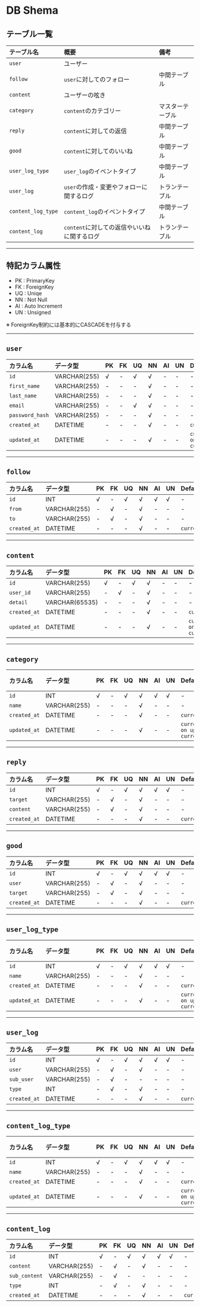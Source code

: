 # DB Shema

## テーブル一覧

| テーブル名 | 概要 | 備考 |
| :--- | :--- | :--- |
| `user` | ユーザー | |
| `follow` | `user`に対してのフォロー | 中間テーブル |
| `content` | ユーザーの呟き | |
| `category` | `content`のカテゴリー | マスターテーブル |
| `reply` | `content`に対しての返信 | 中間テーブル |
| `good` | `content`に対してのいいね | 中間テーブル |
| `user_log_type` | `user_log`のイベントタイプ | 中間テーブル |
| `user_log` | `user`の作成・変更やフォローに関するログ | トランテーブル |
| `content_log_type` | `content_log`のイベントタイプ | 中間テーブル |
| `content_log` | `content`に対しての返信やいいねに関するログ | トランテーブル |

---

## 特記カラム属性

- PK : PrimaryKey
- FK : ForeignKey 
- UQ : Uniqe
- NN : Not Null
- AI : Auto Increment
- UN : Unsigned

※ ForeignKey制約には基本的にCASCADEを付与する

---

## `user`

| カラム名 | データ型 | PK | FK | UQ | NN | AI | UN | Default | 備考 |
| :--- | :--- | :--- | :--- | :--- | :--- | :--- | :--- | :--- | :--- |
| `id` | VARCHAR(255) | √ | - | √ | √ | - | - | - | UUID |
| `first_name` | VARCHAR(255) | - | - | - | √ | - | - | - | |
| `last_name` | VARCHAR(255) | - | - | - | √ | - | - | - | |
| `email` | VARCHAR(255) | - | - | √ | √ | - | - | - | |
| `password_hash` | VARCHAR(255) | - | - | - | √ | - | - | - | |
| `created_at` | DATETIME | - | - | - | √ | - | - | `current_timestamp` | |
| `updated_at` | DATETIME | - | - | - | √ | - | - | `current_timestamp on update current_timestamp` | |

---

## `follow`

| カラム名 | データ型 | PK | FK | UQ | NN | AI | UN | Default | 備考 |
| :--- | :--- | :--- | :--- | :--- | :--- | :--- | :--- | :--- | :--- |
| `id` | INT | √ | - | √ | √ | √ | √ | - | |
| `from` | VARCHAR(255) | - | √ | - | √ | - | - | - | `user` |
| `to` | VARCHAR(255) | - | √ | - | √ | - | - | - | `user` |
| `created_at` | DATETIME | - | - | - | √ | - | - | `current_timestamp` | |

---

## `content`

| カラム名 | データ型 | PK | FK | UQ | NN | AI | UN | Default | 備考 |
| :--- | :--- | :--- | :--- | :--- | :--- | :--- | :--- | :--- | :--- |
| `id` | VARCHAR(255) | √ | - | √ | √ | - | - | - | UUID |
| `user_id` | VARCHAR(255) | - | √ | - | √ | - | - | - | `user` |
| `detail` | VARCHAR(65535) | - | - | - | √ | - | - | - | |
| `created_at` | DATETIME | - | - | - | √ | - | - | `current_timestamp` | |
| `updated_at` | DATETIME | - | - | - | √ | - | - | `current_timestamp on update current_timestamp` | |

---

## `category`

| カラム名 | データ型 | PK | FK | UQ | NN | AI | UN | Default | 備考 |
| :--- | :--- | :--- | :--- | :--- | :--- | :--- | :--- | :--- | :--- |
| `id` | INT | √ | - | √ | √ | √ | √ | - | |
| `name` | VARCHAR(255) | - | - | - | √ | - | - | - | |
| `created_at` | DATETIME | - | - | - | √ | - | - | `current_timestamp` | |
| `updated_at` | DATETIME | - | - | - | √ | - | - | `current_timestamp on update current_timestamp` | |

---

## `reply`

| カラム名 | データ型 | PK | FK | UQ | NN | AI | UN | Default | 備考 |
| :--- | :--- | :--- | :--- | :--- | :--- | :--- | :--- | :--- | :--- |
| `id` | INT | √ | - | √ | √ | √ | √ | - | |
| `target` | VARCHAR(255) | - | √ | - | √ | - | - | - | `content` |
| `content` | VARCHAR(255) | - | √ | - | √ | - | - | - | `content` |
| `created_at` | DATETIME | - | - | - | √ | - | - | `current_timestamp` | |

---

## `good`

| カラム名 | データ型 | PK | FK | UQ | NN | AI | UN | Default | 備考 |
| :--- | :--- | :--- | :--- | :--- | :--- | :--- | :--- | :--- | :--- |
| `id` | INT | √ | - | √ | √ | √ | √ | - | |
| `user` | VARCHAR(255) | - | √ | - | √ | - | - | - | `user` |
| `target` | VARCHAR(255) | - | √ | - | √ | - | - | - | `content` |
| `created_at` | DATETIME | - | - | - | √ | - | - | `current_timestamp` | |

---

## `user_log_type`

| カラム名 | データ型 | PK | FK | UQ | NN | AI | UN | Default | 備考 |
| :--- | :--- | :--- | :--- | :--- | :--- | :--- | :--- | :--- | :--- |
| `id` | INT | √ | - | √ | √ | √ | √ | - | |
| `name` | VARCHAR(255) | - | - | - | √ | - | - | - | |
| `created_at` | DATETIME | - | - | - | √ | - | - | `current_timestamp` | |
| `updated_at` | DATETIME | - | - | - | √ | - | - | `current_timestamp on update current_timestamp` | |

---

## `user_log`

| カラム名 | データ型 | PK | FK | UQ | NN | AI | UN | Default | 備考 |
| :--- | :--- | :--- | :--- | :--- | :--- | :--- | :--- | :--- | :--- |
| `id` | INT | √ | - | √ | √ | √ | √ | - | |
| `user` | VARCHAR(255) | - | √ | - | √ | - | - | - | `user` |
| `sub_user` | VARCHAR(255) | - | √ | - | - | - | - | - | `user` |
| `type` | INT | - | √ | - | √ | - | - | - | `user_log_type` |
| `created_at` | DATETIME | - | - | - | √ | - | - | `current_timestamp` | |

---

## `content_log_type`

| カラム名 | データ型 | PK | FK | UQ | NN | AI | UN | Default | 備考 |
| :--- | :--- | :--- | :--- | :--- | :--- | :--- | :--- | :--- | :--- |
| `id` | INT | √ | - | √ | √ | √ | √ | - | |
| `name` | VARCHAR(255) | - | - | - | √ | - | - | - | |
| `created_at` | DATETIME | - | - | - | √ | - | - | `current_timestamp` | |
| `updated_at` | DATETIME | - | - | - | √ | - | - | `current_timestamp on update current_timestamp` | |

---

## `content_log`

| カラム名 | データ型 | PK | FK | UQ | NN | AI | UN | Default | 備考 |
| :--- | :--- | :--- | :--- | :--- | :--- | :--- | :--- | :--- | :--- |
| `id` | INT | √ | - | √ | √ | √ | √ | - | |
| `content` | VARCHAR(255) | - | √ | - | √ | - | - | - | `content` |
| `sub_content` | VARCHAR(255) | - | √ | - | - | - | - | - | `content` |
| `type` | INT | - | √ | - | √ | - | - | - | `content_log_type` |
| `created_at` | DATETIME | - | - | - | √ | - | - | `current_timestamp` | |
